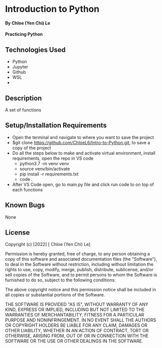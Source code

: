 # Introduction to Python

#### By Chloe (Yen Chi) Le

#### Practicing Python

## Technologies Used

* Python
* Jupyter
* Github
* WSL
* 

## Description

A set of functions

## Setup/Installation Requirements

* Open the terminal and navigate to where you want to save the project
* $git clone https://github.com/ChloeL6/Intro-to-Python.git, to save a copy of the project
* Do all the steps below to make and activate virtual environment, install requirements, open the repo in VS code
    * python3.7 -m venv venv
    * source venv/bin/activate
    * pip install -r requirements.txt
    * code .
* After VS Code open, go to main.py file and click run code to on top of each functions


## Known Bugs

None

## License

Copyright (c) [2022] [ Chloe (Yen Chi) Le]

Permission is hereby granted, free of charge, to any person obtaining a copy of this software and associated documentation files (the "Software"), to deal in the Software without restriction, including without limitation the rights to use, copy, modify, merge, publish, distribute, sublicense, and/or sell copies of the Software, and to permit persons to whom the Software is furnished to do so, subject to the following conditions:

The above copyright notice and this permission notice shall be included in all copies or substantial portions of the Software.

THE SOFTWARE IS PROVIDED "AS IS", WITHOUT WARRANTY OF ANY KIND, EXPRESS OR IMPLIED, INCLUDING BUT NOT LIMITED TO THE WARRANTIES OF MERCHANTABILITY, FITNESS FOR A PARTICULAR PURPOSE AND NONINFRINGEMENT. IN NO EVENT SHALL THE AUTHORS OR COPYRIGHT HOLDERS BE LIABLE FOR ANY CLAIM, DAMAGES OR OTHER LIABILITY, WHETHER IN AN ACTION OF CONTRACT, TORT OR OTHERWISE, ARISING FROM, OUT OF OR IN CONNECTION WITH THE SOFTWARE OR THE USE OR OTHER DEALINGS IN THE SOFTWARE.